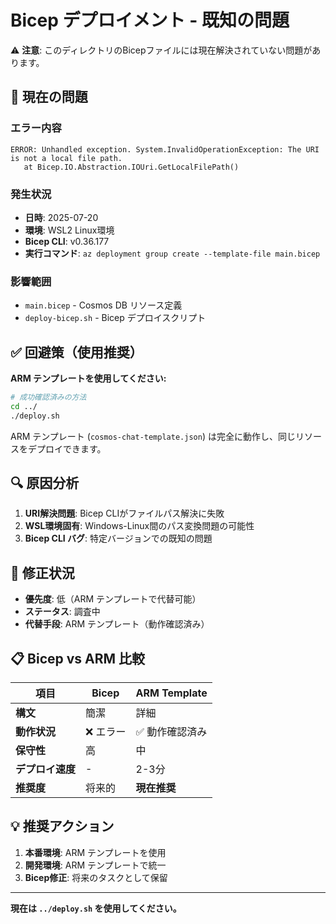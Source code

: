 # Bicep デプロイメント - 既知の問題

⚠️ **注意**: このディレクトリのBicepファイルには現在解決されていない問題があります。

## 🔴 現在の問題

### エラー内容
```
ERROR: Unhandled exception. System.InvalidOperationException: The URI is not a local file path.
   at Bicep.IO.Abstraction.IOUri.GetLocalFilePath()
```

### 発生状況
- **日時**: 2025-07-20
- **環境**: WSL2 Linux環境
- **Bicep CLI**: v0.36.177
- **実行コマンド**: `az deployment group create --template-file main.bicep`

### 影響範囲
- `main.bicep` - Cosmos DB リソース定義
- `deploy-bicep.sh` - Bicep デプロイスクリプト

## ✅ 回避策（使用推奨）

**ARM テンプレートを使用してください:**

```bash
# 成功確認済みの方法
cd ../
./deploy.sh
```

ARM テンプレート (`cosmos-chat-template.json`) は完全に動作し、同じリソースをデプロイできます。

## 🔍 原因分析

1. **URI解決問題**: Bicep CLIがファイルパス解決に失敗
2. **WSL環境固有**: Windows-Linux間のパス変換問題の可能性
3. **Bicep CLI バグ**: 特定バージョンでの既知の問題

## 🚧 修正状況

- **優先度**: 低（ARM テンプレートで代替可能）
- **ステータス**: 調査中
- **代替手段**: ARM テンプレート（動作確認済み）

## 📋 Bicep vs ARM 比較

| 項目 | Bicep | ARM Template |
|------|-------|--------------|
| **構文** | 簡潔 | 詳細 |
| **動作状況** | ❌ エラー | ✅ 動作確認済み |
| **保守性** | 高 | 中 |
| **デプロイ速度** | - | 2-3分 |
| **推奨度** | 将来的 | **現在推奨** |

## 💡 推奨アクション

1. **本番環境**: ARM テンプレートを使用
2. **開発環境**: ARM テンプレートで統一
3. **Bicep修正**: 将来のタスクとして保留

---

**現在は `../deploy.sh` を使用してください。**